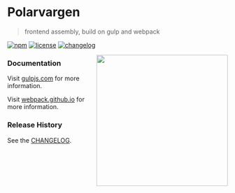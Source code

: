 # Polarvargen

> frontend assembly, build on gulp and webpack

[![npm][npm-image]][npm-url]
[![license][license-image]][license-url]
[![changelog][changelog-image]][changelog-url]

<img align="right" height="300" src="http://jway.pro/static/polarvargen.svg">


### Documentation

Visit [gulpjs.com](http://gulpjs.com/) for more information.

Visit [webpack.github.io](http://webpack.github.io/) for more information.


### Release History
See the [CHANGELOG](CHANGELOG).

[changelog-image]: https://img.shields.io/badge/changelog-md-blue.svg?style=flat-square
[changelog-url]: CHANGELOG.md
[license-image]: https://img.shields.io/npm/l/polarvargen.svg?style=flat-square
[license-url]: LICENSE.md
[npm-image]: https://img.shields.io/npm/v/polarvargen.svg?style=flat-square
[npm-url]: https://www.npmjs.com/package/polarvargen

